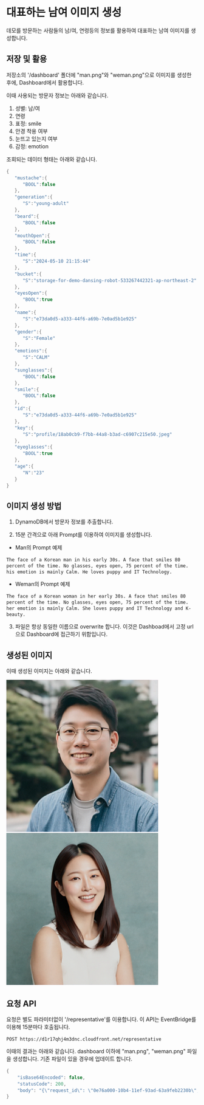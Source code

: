 # 대표하는 남여 이미지 생성

데모를 방문하는 사람들의 남/여, 연령등의 정보를 활용하여 대표하는 남여 이미지를 생성합니다.

## 저장 및 활용

저장소의 '/dashboard' 폴더에 "man.png"와 "weman.png"으로 이미지를 생성한 후에, Dashboard에서 활용합니다.

이때 사용되는 방문자 정보는 아래와 같습니다.

1) 성별: 남/여
2) 연령
3) 표정: smile
4) 안경 착용 여부
5) 눈뜨고 있는지 여부
6) 감정: emotion

조회되는 데이터 형태는 아래와 같습니다.

```java
{
   "mustache":{
      "BOOL":false
   },
   "generation":{
      "S":"young-adult"
   },
   "beard":{
      "BOOL":false
   },
   "mouthOpen":{
      "BOOL":false
   },
   "time":{
      "S":"2024-05-10 21:15:44"
   },
   "bucket":{
      "S":"storage-for-demo-dansing-robot-533267442321-ap-northeast-2"
   },
   "eyesOpen":{
      "BOOL":true
   },
   "name":{
      "S":"e73da0d5-a333-44f6-a69b-7e0ad5b1e925"
   },
   "gender":{
      "S":"Female"
   },
   "emotions":{
      "S":"CALM"
   },
   "sunglasses":{
      "BOOL":false
   },
   "smile":{
      "BOOL":false
   },
   "id":{
      "S":"e73da0d5-a333-44f6-a69b-7e0ad5b1e925"
   },
   "key":{
      "S":"profile/18ab0cb9-f7bb-44a8-b3ad-c6907c215e50.jpeg"
   },
   "eyeglasses":{
      "BOOL":true
   },
   "age":{
      "N":"23"
   }
}
```

## 이미지 생성 방법

1) DynamoDB에서 방문자 정보를 추출합니다. 

2) 15분 간격으로 아래 Prompt를 이용하여 이미지를 생성합니다.

- Man의 Prompt 예제
```text
The face of a Korean man in his early 30s. A face that smiles 80 percent of the time. No glasses, eyes open, 75 percent of the time. his emotion is mainly Calm. He loves puppy and IT Technology.
```

- Weman의 Prompt 예제

```text  
The face of a Korean woman in her early 30s. A face that smiles 80 percent of the time. No glasses, eyes open, 75 percent of the time. her emotion is mainly Calm. She loves puppy and IT Technology and K-beauty.
```

3) 파일은 항상 동일한 이름으로 overwrite 합니다. 이것은 Dashboad에서 고정 url으로 Dashboard에 접근하기 위함입니다.

## 생성된 이미지

이때 생성된 이미지는 아래와 같습니다.

<img src="./pictures/representative/man.png" width="400">

<img src="./pictures/representative/weman.png" width="400">


## 요청 API

요청은 별도 파라미터없이 '/representative'를 이용합니다. 이 API는 EventBridge를 이용해 15분마다 호출됩니다.

```text
POST https://d1r17qhj4m3dnc.cloudfront.net/representative
```

이때의 결과는 아래와 같습니다. dashboard 이하에 "man.png", "weman.png" 파일을 생성합니다. 기존 파일이 있을 경우에 업데이트 합니다.

```java
{
    "isBase64Encoded": false,
    "statusCode": 200,
    "body": "{\"request_id\": \"0e76a000-10b4-11ef-93ad-63a9feb2230b\", \"generated_urls\": [\"https://d1r17qhj4m3dnc.cloudfront.net/dashboard/man.png\", \"https://d1r17qhj4m3dnc.cloudfront.net/dashboard/weman.png\"]}"
}
```
